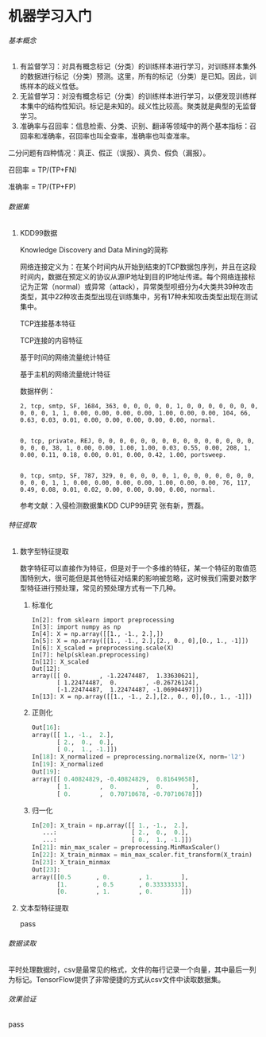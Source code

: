 # 机器学习入门

###### 基本概念

1. 有监督学习：对具有概念标记（分类）的训练样本进行学习，对训练样本集外的数据进行标记（分类）预测。这里，所有的标记（分类）是已知。因此，训练样本的歧义性低。
2. 无监督学习：对没有概念标记（分类）的训练样本进行学习，以便发现训练样本集中的结构性知识。标记是未知的。歧义性比较高。聚类就是典型的无监督学习。
3. 准确率与召回率：信息检索、分类、识别、翻译等领域中的两个基本指标：召回率和准确率，召回率也叫全查率，准确率也叫查准率。

二分问题有四种情况：真正、假正（误报）、真负、假负（漏报）。

召回率 =  TP/(TP+FN)

准确率 = TP/(TP+FP)

###### 数据集

1. KDD99数据

   Knowledge Discovery and Data Mining的简称

   网络连接定义为：在某个时间内从开始到结束的TCP数据包序列，并且在这段时间内，数据在预定义的协议从源IP地址到目的IP地址传递。每个网络连接标记为正常（normal）或异常（attack），异常类型呗细分为4大类共39种攻击类型，其中22种攻击类型出现在训练集中，另有17种未知攻击类型出现在测试集中。

   TCP连接基本特征

   TCP连接的内容特征

   基于时间的网络流量统计特征

   基于主机的网络流量统计特征

   数据样例：

   ```
   2, tcp, smtp, SF, 1684, 363, 0, 0, 0, 0, 0, 1, 0, 0, 0, 0, 0, 0, 0, 0, 0, 0, 1, 1, 0.00, 0.00, 0.00, 0.00, 1.00, 0.00, 0.00, 104, 66, 0.63, 0.03, 0.01, 0.00, 0.00, 0.00, 0.00, 0.00, normal.
   
   
   0, tcp, private, REJ, 0, 0, 0, 0, 0, 0, 0, 0, 0, 0, 0, 0, 0, 0, 0, 0, 0, 0, 38, 1, 0.00, 0.00, 1.00, 1.00, 0.03, 0.55, 0.00, 208, 1, 0.00, 0.11, 0.18, 0.00, 0.01, 0.00, 0.42, 1.00, portsweep.
   
   
   0, tcp, smtp, SF, 787, 329, 0, 0, 0, 0, 0, 1, 0, 0, 0, 0, 0, 0, 0, 0, 0, 0, 1, 1, 0.00, 0.00, 0.00, 0.00, 1.00, 0.00, 0.00, 76, 117, 0.49, 0.08, 0.01, 0.02, 0.00, 0.00, 0.00, 0.00, normal.
   ```

   参考文献：入侵检测数据集KDD CUP99研究 张有新，贾磊。


###### 特征提取

1. 数字型特征提取

   数字特征可以直接作为特征，但是对于一个多维的特征，某一个特征的取值范围特别大，很可能但是其他特征对结果的影响被忽略，这时候我们需要对数字型特征进行预处理，常见的预处理方式有一下几种。

   1. 标准化

      ```
      In[2]: from sklearn import preprocessing
      In[3]: import numpy as np
      In[4]: X = np.array([[1., -1., 2.],])
      In[5]: X = np.array([[1., -1., 2.],[2., 0., 0],[0., 1., -1]])
      In[6]: X_scaled = preprocessing.scale(X)
      In[7]: help(sklean.preprocessing)
      In[12]: X_scaled
      Out[12]: 
      array([[ 0.        , -1.22474487,  1.33630621],
             [ 1.22474487,  0.        , -0.26726124],
             [-1.22474487,  1.22474487, -1.06904497]])
      In[13]: X = np.array([[1., -1., 2.],[2., 0., 0],[0., 1., -1]])
      ```

   2. 正则化

      ```python
      Out[16]: 
      array([[ 1., -1.,  2.],
             [ 2.,  0.,  0.],
             [ 0.,  1., -1.]])
      In[18]: X_normalized = preprocessing.normalize(X, norm='l2')
      In[19]: X_normalized
      Out[19]: 
      array([[ 0.40824829, -0.40824829,  0.81649658],
             [ 1.        ,  0.        ,  0.        ],
             [ 0.        ,  0.70710678, -0.70710678]])
      ```

   3. 归一化

      ```python
      In[20]: X_train = np.array([[ 1., -1.,  2.],
         ...:                     [ 2.,  0.,  0.],
         ...:                     [ 0.,  1., -1.]])
      In[21]: min_max_scaler = preprocessing.MinMaxScaler()
      In[22]: X_train_minmax = min_max_scaler.fit_transform(X_train)
      In[23]: X_train_minmax
      Out[23]: 
      array([[0.5       , 0.        , 1.        ],
             [1.        , 0.5       , 0.33333333],
             [0.        , 1.        , 0.        ]])
      ```

2. 文本型特征提取

   pass

###### 数据读取

平时处理数据时，csv是最常见的格式，文件的每行记录一个向量，其中最后一列为标记。TensorFlow提供了非常便捷的方式从csv文件中读取数据集。

###### 效果验证

pass
